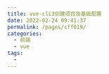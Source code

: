 ```yaml
---
title: vue-cli3创建项目及基础配置
date: 2022-02-24 09:41:37
permalink: /pages/cff019/
categories:
  - 前端
  - vue
tags:
  - 
---
```

